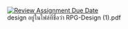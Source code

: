 [![Review Assignment Due Date](https://classroom.github.com/assets/deadline-readme-button-24ddc0f5d75046c5622901739e7c5dd533143b0c8e959d652212380cedb1ea36.svg)](https://classroom.github.com/a/DRqen68Y)  
design อยู่ในไฟล์ที่ชื่อว่า RPG-Design (1).pdf
